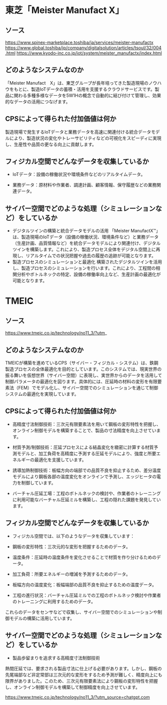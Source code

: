 # 東芝「Meister Manufact X」
## ソース
https://www.spinex-marketplace.toshiba/ja/services/meister-manufactx
https://www.global.toshiba/jp/company/digitalsolution/articles/tsoul/32/004.html
https://www.kyodo-inc.co.jp/iot/system/meister_manufactx/index.html

## どのようなシステムなのか
「Meister Manufact　X」は、東芝グループが長年培ってきた製造現場のノウハウをもとに、製造IoTデータの蓄積・活用を支援するクラウドサービスです。製品に関わる多種多様なデータを5W1Hの概念で自動的に結び付けて管理し、効果的なデータの活用につなげます。

## CPSによって得られた付加価値は何か
製造現場で発生するIoTデータと業務データを高速に関連付ける統合データモデルにより、製造状況の変化やトレーサビリティなどの可視化をスピーディに実現し、生産性や品質の更なる向上に貢献します。

## フィジカル空間でどんなデータを収集しているか
- IoTデータ：設備の稼働状況や環境条件などのリアルタイムデータ。

- 業務データ：原材料や作業者、調達計画、顧客情報、保守履歴などの業務関連データ。

## サイバー空間でどのような処理（シミュレーションなど）をしているか

- デジタルツインの構築と統合データモデルの活用
「Meister ManufactX™」は、製造現場のIoTデータ（設備の稼働状況、環境条件など）と業務データ（生産計画、品質情報など）を統合データモデルにより関連付け、デジタルツインを構築します。これにより、製造プロセス全体をデジタル空間上に再現し、リアルタイムでの状況把握や過去の履歴の追跡が可能となります。
- 製造プロセスのシミュレーションと最適化
構築されたデジタルツインを活用し、製造プロセスのシミュレーションを行います。これにより、工程間の相関分析やボトルネックの特定、設備の稼働率向上など、生産計画の最適化が可能となります。

# TMEIC

## ソース

https://www.tmeic.co.jp/technology/no11_3/?utm_

## どのようなシステムなのか

TMEICが構築を進めているCPS（サイバー・フィジカル・システム）は、鉄鋼製造プロセスの全体最適化を目的としています。このシステムでは、現実世界の振る舞いを仮想世界（サイバー空間）に表現し、実世界からのデータを活用して制御パラメータの最適化を図ります。具体的には、圧延時の材料の変形を有限要素法（FEM）でモデル化し、サイバー空間でのシミュレーションを通じて制御システムの最適化を実現しています。

## CPSによって得られた付加価値は何か

- 高精度寸法制御技術：三次元有限要素法を用いて鋼板の変形特性を把握し、オンライン制御モデルを構築することで、製品の寸法精度を向上させています。

- 材質予測/制御技術：圧延プロセスによる結晶変化を緻密に計算する材質予測モデルと、加工負荷を高精度に予測する圧延モデルにより、強度と所要エネルギーの最適化を支援しています。

- 誘導加熱制御技術：板幅方向の端部での品質不良を抑止するため、差分温度モデルにより鋼板各部の温度変化をオンラインで予測し、エッジヒータの電力を制御しています。

- バーチャル圧延工場：工程のボトルネックの検討や、作業者のトレーニングに利用可能なバーチャル圧延ミルを構築し、工程の隠れた課題を発見しています。

## フィジカル空間でどんなデータを収集しているか

- フィジカル空間では、以下のようなデータを収集しています：

- 鋼板の変形特性：三次元的な変形を把握するためのデータ。

- 温度条件：圧延時の温度条件を変化させることで材質を作り分けるためのデータ。

- 加工負荷：所要エネルギーの増減を予測するためのデータ。

- 板幅方向の温度変化：板幅端部の品質不良を抑止するための温度データ。

- 工程の進行状況：バーチャル圧延ミルでの工程のボトルネック検討や作業者のトレーニングに利用するためのデータ。

これらのデータをセンサなどで収集し、サイバー空間でのシミュレーションや制御モデルの構築に活用しています。

## サイバー空間でどのような処理（シミュレーションなど）をしているか

- 製品歩留まりを追求する高精度寸法制御技術

熱間圧延では、要求される製品寸法に仕上げる必要があります。しかし、鋼板の先尾端部など非定常部は三次元的な変形をするため予測が難しく、精度向上にも限界がありました。このため、三次元有限要素法により鋼板の変形特性を把握し、オンライン制御モデルを構築して制御精度を向上させています。

https://www.tmeic.co.jp/technology/no11_3/?utm_source=chatgpt.com